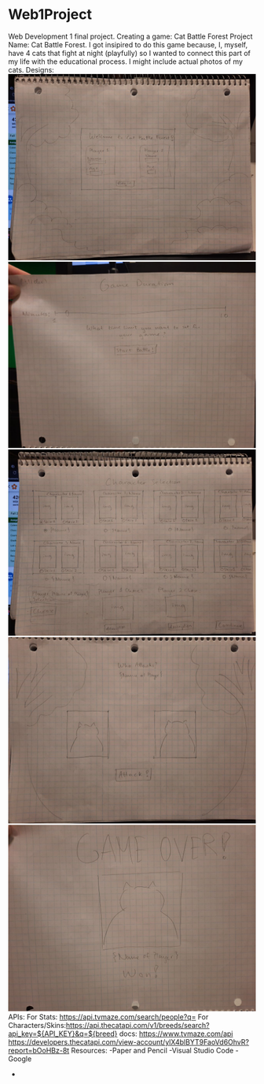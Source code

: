 # Web1Project

Web Development 1 final project. Creating a game: Cat Battle Forest
Project Name: Cat Battle Forest. I got insipired to do this game because, I, myself, have 4 cats that fight at night (playfully) so I wanted to connect this part of my life with the educational process. I might include actual photos of my cats.
Designs:
![Welcome Page](./public/WelcomePage.jpg)
![Game Time](./public/GameTime.jpg)
![Character Selection](./public/CharacterSelection.jpg)
![Game Play](./public/GamePlay.jpg)
![Game Over](./public/GameOver.jpg)
APIs:
For Stats: https://api.tvmaze.com/search/people?q=
For Characters/Skins:https://api.thecatapi.com/v1/breeds/search?api_key=${API_KEY}&q=${breed}
docs:
https://www.tvmaze.com/api
https://developers.thecatapi.com/view-account/ylX4blBYT9FaoVd6OhvR?report=bOoHBz-8t
Resources:
-Paper and Pencil
-Visual Studio Code
-Google

-
